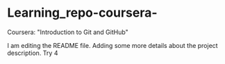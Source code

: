 # Learning_repo-coursera-
Coursera: "Introduction to Git and GitHub"

I am editing the README file. Adding some more details about the project 
description.
Try 4
